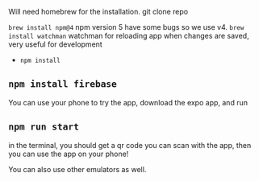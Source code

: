 Will need homebrew for the installation.
git clone repo

`brew install npm@4` 
npm version 5 have some bugs so we use v4.
`brew install watchman`
watchman for reloading app when changes are saved, very useful for development
* `npm install`
## `npm install firebase`

You can use your phone to try the app, download the expo app, and run 
## `npm run start` 
in the terminal, you should get a qr code you can scan with the app, then you can use the app on your phone!

You can also use other emulators as well.
